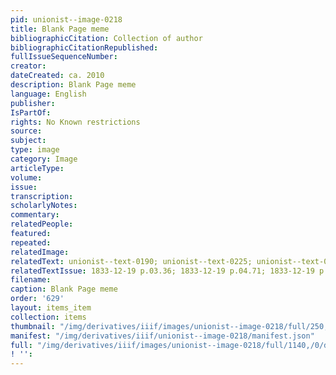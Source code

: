 ```yaml
---
pid: unionist--image-0218
title: Blank Page meme
bibliographicCitation: Collection of author
bibliographicCitationRepublished: 
fullIssueSequenceNumber: 
creator: 
dateCreated: ca. 2010
description: Blank Page meme
language: English
publisher: 
IsPartOf: 
rights: No Known restrictions
source: 
subject: 
type: image
category: Image
articleType: 
volume: 
issue: 
transcription: 
scholarlyNotes: 
commentary: 
relatedPeople: 
featured: 
repeated: 
relatedImage: 
relatedText: unionist--text-0190; unionist--text-0225; unionist--text-0209
relatedTextIssue: 1833-12-19 p.03.36; 1833-12-19 p.04.71; 1833-12-19 p.04.53
filename: 
caption: Blank Page meme
order: '629'
layout: items_item
collection: items
thumbnail: "/img/derivatives/iiif/images/unionist--image-0218/full/250,/0/default.jpg"
manifest: "/img/derivatives/iiif/unionist--image-0218/manifest.json"
full: "/img/derivatives/iiif/images/unionist--image-0218/full/1140,/0/default.jpg"
! '': 
---
```

